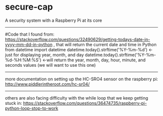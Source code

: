 # secure-cap
A security system with a Raspberry Pi at its core
***
#Code that I found from: https://stackoverflow.com/questions/32490629/getting-todays-date-in-yyyy-mm-dd-in-python , that will return the current date and time in Python
  from datetime import datetime
  datetime.today().strftime('%Y-%m-%d') <-just for displaying year, month, and day
  datetime.today().strftime('%Y-%m-%d-%H:%M:%S') <-will return the year, month, day, hour, minute, and seconds values (we will want           to use this one)
  ***
  more documentation on setting up the HC-SRO4 sensor on the raspberry pi: http://www.piddlerintheroot.com/hc-sr04/
  ***
  others are also facing difficulty with the while loop that we keep getting stuck in: https://stackoverflow.com/questions/36474735/raspberry-pi-python-loop-stop-to-work
 
